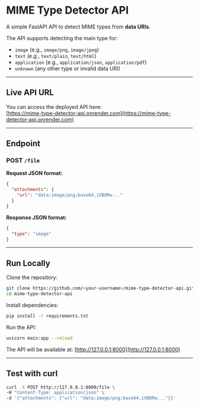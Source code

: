 # MIME Type Detector API

A simple FastAPI API to detect MIME types from **data URIs**.

The API supports detecting the main type for:

- `image` (e.g., `image/png`, `image/jpeg`)  
- `text` (e.g., `text/plain`, `text/html`)  
- `application` (e.g., `application/json`, `application/pdf`)  
- `unknown` (any other type or invalid data URI)

---

## **Live API URL**

You can access the deployed API here:  
[https://mime-type-detector-api.onrender.com](https://mime-type-detector-api.onrender.com)

---

## **Endpoint**

### POST `/file`

**Request JSON format:**
```json
{
  "attachments": {
    "url": "data:image/png;base64,iVBORw..."
  }
}
```

**Response JSON format:**
```json
{
  "type": "image"
}
```

---

## Run Locally

Clone the repository:

```bash
git clone https://github.com/<your-username>/mime-type-detector-api.git
cd mime-type-detector-api
```

Install dependencies:

```bash
pip install -r requirements.txt
```

Run the API:

```bash
uvicorn main:app --reload
```

The API will be available at: [http://127.0.0.1:8000](http://127.0.0.1:8000)

---

## Test with curl

```bash
curl -X POST http://127.0.0.1:8000/file \
-H "Content-Type: application/json" \
-d '{"attachments": {"url": "data:image/png;base64,iVBORw..."}}'
```
